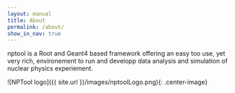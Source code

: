```yaml
---
layout: manual 
title: About
permalink: /about/
show_in_nav: true
---
```


nptool is a Root and Geant4 based framework offering an easy too use, yet very rich, environement to run and developp data analysis and simulation of nuclear physics experiement.

![NPTool logo]({{ site.url }}/images/nptoolLogo.png){: .center-image}
